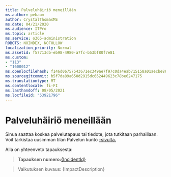 ```yaml
---
title: Palveluhäiriö meneillään
ms.author: pebaum
author: CrystalThomasMS
ms.date: 04/21/2020
ms.audience: ITPro
ms.topic: article
ms.service: o365-administration
ROBOTS: NOINDEX, NOFOLLOW
localization_priority: Normal
ms.assetid: f57713db-eb98-4980-a7fc-b53bf80f7e81
ms.custom:
- "113"
- "1600012"
ms.openlocfilehash: f146d06757543671ec349ae7f97c0da4eab715158a01aecbe86d07094a582d01
ms.sourcegitcommit: b5f7da89a650d2915dc652449623c78be6247175
ms.translationtype: MT
ms.contentlocale: fi-FI
ms.lasthandoff: 08/05/2021
ms.locfileid: "53921796"
---
```

# <a name="service-incident-in-progress"></a>Palveluhäiriö meneillään

Sinua saattaa koskea palvelutapaus tai tiedote, jota tutkitaan parhaillaan. Voit tarkistaa uusimman tilan Palvelun kunto [-sivulta.](https://admin.microsoft.com/adminportal/home#/servicehealth)
  
Alla on yhteenveto tapauksesta:
  
> **Tapauksen numero:**[{IncidentId}](https://admin.microsoft.com/adminportal/home#/servicehealth)
    
> Vaikutuksen kuvaus: {ImpactDescription}
